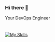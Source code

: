 ### Hi there 👋

Your DevOps Engineer
#
[![My Skills](https://skillicons.dev/icons?i=kubernetes,docker,git,gitlab,github,githubactions,linux,gcp,aws,svelte,tailwind,ts,react,mysql,py,bas,raspberrypih)](https://skillicons.dev)


<!--
**wela-elman/wela-elman** is a ✨ _special_ ✨ repository because its `README.md` (this file) appears on your GitHub profile.

Here are some ideas to get you started:

- 🔭 I’m currently working on ...
- 🌱 I’m currently learning ...
- 👯 I’m looking to collaborate on ...
- 🤔 I’m looking for help with ...
- 💬 Ask me about ...
- 📫 How to reach me: ...
- 😄 Pronouns: ...
- ⚡ Fun fact: ...
-->
